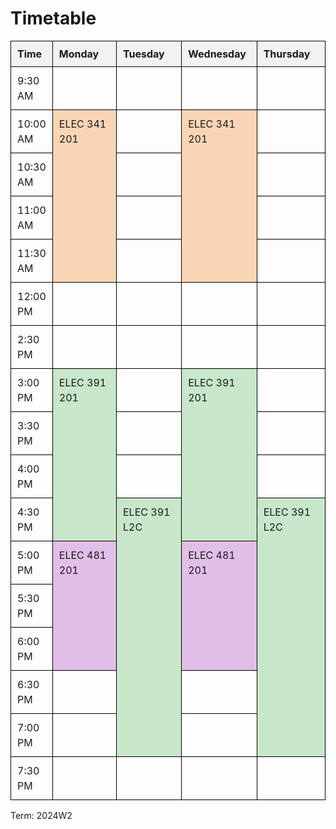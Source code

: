 # Timetable

<!DOCTYPE html>
<html lang="en">
<head>
    <meta charset="UTF-8">
    <meta name="viewport" content="width=device-width, initial-scale=1.0">
    <title>Timetable</title>
    <style>
        table {
            width: 100%;
            border-collapse: collapse;
            table-layout: fixed;
        }
        th, td {
            border: 1px solid black;
            text-align: left;
            vertical-align: top;
            padding: 10px;
            word-wrap: break-word;
        }
        th {
            background-color: #f2f2f2;
        }
        .orange {
            background-color: #f9d5b5;
        }
        .green {
            background-color: #c8e6c9;
        }
        .purple {
            background-color: #e1bee7;
        }
        th:first-child, td:first-child {
            width: 10%;
        }
        td {
            line-height: 1.5;
        }
    </style>
</head>
<body>
    <table>
        <thead>
            <tr>
                <th>Time</th>
                <th>Monday</th>
                <th>Tuesday</th>
                <th>Wednesday</th>
                <th>Thursday</th>
            </tr>
        </thead>
        <tbody>
            <tr>
                <td>9:30 AM</td>
                <td></td>
                <td></td>
                <td></td>
                <td></td>
            </tr>
            <tr>
                <td>10:00 AM</td>
                <td class="orange" rowspan="4">ELEC 341 201</td>
                <td></td>
                <td class="orange" rowspan="4">ELEC 341 201</td>
                <td></td>
            </tr>
            <tr>
                <td>10:30 AM</td>
                <td></td>
                <td></td>
            </tr>
            <tr>
                <td>11:00 AM</td>
                <td></td>
                <td></td>
            </tr>
            <tr>
                <td>11:30 AM</td>
                <td></td>
                <td></td>
            </tr>
            <tr>
                <td>12:00 PM</td>
                <td></td>
                <td></td>
                <td></td>
                <td></td>
            </tr>
            <tr>
                <td>2:30 PM</td>
                <td></td>
                <td></td>
                <td></td>
                <td></td>
            </tr>
            <tr>
                <td>3:00 PM</td>
                <td class="green" rowspan="4">ELEC 391 201</td>
                <td></td>
                <td class="green" rowspan="4">ELEC 391 201</td>
                <td></td>
            </tr>
            <tr>
                <td>3:30 PM</td>
                <td></td>
                <td></td>
            </tr>
            <tr>
                <td>4:00 PM</td>
                <td></td>
                <td></td>
            </tr>
            <tr>
                <td>4:30 PM</td>
                <td class="green" rowspan="6">ELEC 391 L2C</td>
                <td class="green" rowspan="6">ELEC 391 L2C</td>
            </tr>
            <tr>
                <td>5:00 PM</td>
                <td class="purple" rowspan="3">ELEC 481 201</td>
                <td class="purple" rowspan="3">ELEC 481 201</td>
            </tr>
            <tr>
                <td>5:30 PM</td>
            </tr>
            <tr>
                <td>6:00 PM</td>
            </tr>
            <tr>
                <td>6:30 PM</td>
                <td></td>
                <td></td>
            </tr>
            <tr>
                <td>7:00 PM</td>
                <td></td>
                <td></td>
            </tr>
            <tr>
                <td>7:30 PM</td>
                <td></td>
                <td></td>
                <td></td>
                <td></td>
            </tr>
        </tbody>
    </table>
</body>
</html>

Term: 2024W2